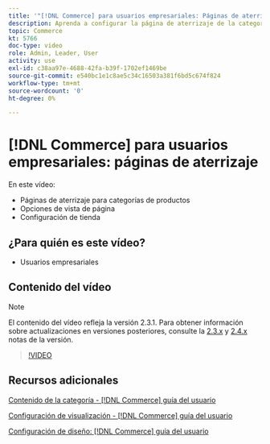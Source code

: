 ```yaml
---
title: '"[!DNL Commerce] para usuarios empresariales: Páginas de aterrizaje"'
description: Aprenda a configurar la página de aterrizaje de la categoría y controlar el aspecto.
topic: Commerce
kt: 5766
doc-type: video
role: Admin, Leader, User
activity: use
exl-id: c38aa97e-4688-42fa-b39f-1702ef1469be
source-git-commit: e540bc1e1c8ae5c34c16503a381f6bd5c674f824
workflow-type: tm+mt
source-wordcount: '0'
ht-degree: 0%

---
```


# [!DNL Commerce] para usuarios empresariales: páginas de aterrizaje

En este vídeo:

- Páginas de aterrizaje para categorías de productos
- Opciones de vista de página
- Configuración de tienda

## ¿Para quién es este vídeo?

- Usuarios empresariales

## Contenido del vídeo

>[!NOTE]
>
>El contenido del vídeo refleja la versión 2.3.1. Para obtener información sobre actualizaciones en versiones posteriores, consulte la [ 2.3.x](https://devdocs.magento.com/guides/v2.3/release-notes/bk-release-notes.html) y [2.4.x](https://devdocs.magento.com/guides/v2.4/release-notes/bk-release-notes.html) notas de la versión.

>[!VIDEO](https://video.tv.adobe.com/v/36388/?quality=12&learn=on)

## Recursos adicionales

[Contenido de la categoría - [!DNL Commerce] guía del usuario](https://docs.magento.com/user-guide/catalog/categories-content-settings.html)

[Configuración de visualización - [!DNL Commerce] guía del usuario](https://docs.magento.com/user-guide/catalog/categories-display-settings.html)

[Configuración de diseño: [!DNL Commerce] guía del usuario](https://docs.magento.com/user-guide/catalog/categories-custom-design.html)
